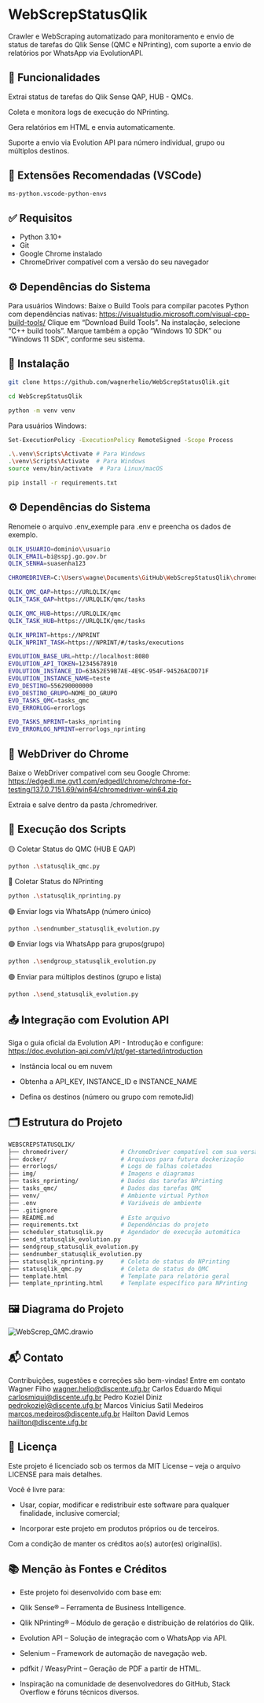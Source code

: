 # WebScrepStatusQlik
Crawler e WebScraping automatizado para monitoramento e envio de status de tarefas do Qlik Sense (QMC e NPrinting), com suporte a envio de relatórios por WhatsApp via EvolutionAPI.

## 📌 Funcionalidades
Extrai status de tarefas do Qlik Sense QAP, HUB - QMCs.

Coleta e monitora logs de execução do NPrinting.

Gera relatórios em HTML e envia automaticamente.

Suporte a envio via Evolution API para número individual, grupo ou múltiplos destinos.

## 🧰 Extensões Recomendadas (VSCode)
``` bash
ms-python.vscode-python-envs
```

## ✅ Requisitos
- Python 3.10+
- Git
- Google Chrome instalado
- ChromeDriver compatível com a versão do seu navegador

## ⚙️ Dependências do Sistema
Para usuários Windows:
Baixe o Build Tools para compilar pacotes Python com dependências nativas:
https://visualstudio.microsoft.com/visual-cpp-build-tools/
Clique em “Download Build Tools”.
Na instalação, selecione “C++ build tools”.
Marque também a opção “Windows 10 SDK” ou “Windows 11 SDK”, conforme seu sistema.

## 🚀 Instalação

```bash
git clone https://github.com/wagnerhelio/WebScrepStatusQlik.git

```

```bash
cd WebScrepStatusQlik
```

```bash
python -m venv venv
```

Para usuários Windows:
```bash
Set-ExecutionPolicy -ExecutionPolicy RemoteSigned -Scope Process
```

```bash
.\.venv\Scripts\Activate # Para Windows
.\venv\Scripts\Activate  # Para Windows
source venv/bin/activate  # Para Linux/macOS
```

```bash
pip install -r requirements.txt
```

## ⚙️ Dependências do Sistema
Renomeie o arquivo .env_exemple para .env e preencha os dados de exemplo.
```bash
QLIK_USUARIO=dominio\\usuario
QLIK_EMAIL=bi@sspj.go.gov.br
QLIK_SENHA=suasenha123

CHROMEDRIVER=C:\Users\wagne\Documents\GitHub\WebScrepStatusQlik\chromedriver\chromedriver.exe

QLIK_QMC_QAP=https://URLQLIK/qmc
QLIK_TASK_QAP=https://URLQLIK/qmc/tasks

QLIK_QMC_HUB=https://URLQLIK/qmc
QLIK_TASK_HUB=https://URLQLIK/qmc/tasks

QLIK_NPRINT=https://NPRINT
QLIK_NPRINT_TASK=https://NPRINT/#/tasks/executions

EVOLUTION_BASE_URL=http://localhost:8080
EVOLUTION_API_TOKEN=12345678910
EVOLUTION_INSTANCE_ID=63A52E59B7AE-4E9C-954F-94526ACDD71F
EVOLUTION_INSTANCE_NAME=teste
EVO_DESTINO=556290000000
EVO_DESTINO_GRUPO=NOME_DO_GRUPO
EVO_TASKS_QMC=tasks_qmc
EVO_ERRORLOG=errorlogs

EVO_TASKS_NPRINT=tasks_nprinting
EVO_ERRORLOG_NPRINT=errorlogs_nprinting
``` 

## 🧪 WebDriver do Chrome
Baixe o WebDriver compativel com seu Google Chrome:
https://edgedl.me.gvt1.com/edgedl/chrome/chrome-for-testing/137.0.7151.69/win64/chromedriver-win64.zip

Extraia e salve dentro da pasta /chromedriver.


## 🧾 Execução dos Scripts
🟡 Coletar Status do QMC (HUB E QAP)

```bash
python .\statusqlik_qmc.py 
``` 
🔵 Coletar Status do NPrinting
```bash
python .\statusqlik_nprinting.py 
``` 
🟢 Enviar logs via WhatsApp (número único)
```bash
python .\sendnumber_statusqlik_evolution.py 
``` 
🟢 Enviar logs via WhatsApp para grupos(grupo)
```bash
python .\sendgroup_statusqlik_evolution.py 
``` 
🟢 Enviar para múltiplos destinos (grupo e lista)
```bash
python .\send_statusqlik_evolution.py 
``` 

## 📤 Integração com Evolution API
Siga o guia oficial da Evolution API - Introdução e configure:
https://doc.evolution-api.com/v1/pt/get-started/introduction

- Instância local ou em nuvem

- Obtenha a API_KEY, INSTANCE_ID e INSTANCE_NAME

- Defina os destinos (número ou grupo com remoteJid)

## 🗂 Estrutura do Projeto
```bash
WEBSCREPSTATUSQLIK/
├── chromedriver/               # ChromeDriver compatível com sua versão
├── docker/                     # Arquivos para futura dockerização
├── errorlogs/                  # Logs de falhas coletados
├── img/                        # Imagens e diagramas
├── tasks_nprinting/            # Dados das tarefas NPrinting
├── tasks_qmc/                  # Dados das tarefas QMC
├── venv/                       # Ambiente virtual Python
├── .env                        # Variáveis de ambiente
├── .gitignore
├── README.md                   # Este arquivo
├── requirements.txt            # Dependências do projeto
├── scheduler_statusqlik.py     # Agendador de execução automática
├── send_statusqlik_evolution.py
├── sendgroup_statusqlik_evolution.py
├── sendnumber_statusqlik_evolution.py
├── statusqlik_nprinting.py     # Coleta de status do NPrinting
├── statusqlik_qmc.py           # Coleta de status do QMC
├── template.html               # Template para relatório geral
├── template_nprinting.html     # Template específico para NPrinting
``` 

## 🖼 Diagrama do Projeto

![WebScrep_QMC.drawio](img/WebScrep_QMC.jpg)

## 📬 Contato
Contribuições, sugestões e correções são bem-vindas!
Entre em contato 
Wagner Filho wagner.helio@discente.ufg.br
Carlos Eduardo Miqui carlosmiqui@discente.ufg.br
Pedro Koziel Diniz pedrokoziel@discente.ufg.br
Marcos Vinicius Satil Medeiros marcos.medeiros@discente.ufg.br
Hailton David Lemos haiilton@discente.ufg.br
## 📄 Licença
Este projeto é licenciado sob os termos da MIT License – veja o arquivo LICENSE para mais detalhes.

Você é livre para:

- Usar, copiar, modificar e redistribuir este software para qualquer finalidade, inclusive comercial;

- Incorporar este projeto em produtos próprios ou de terceiros.

Com a condição de manter os créditos ao(s) autor(es) original(is).

## 📚 Menção às Fontes e Créditos
- Este projeto foi desenvolvido com base em:

- Qlik Sense® – Ferramenta de Business Intelligence.

- Qlik NPrinting® – Módulo de geração e distribuição de relatórios do Qlik.

- Evolution API – Solução de integração com o WhatsApp via API.

- Selenium – Framework de automação de navegação web.

- pdfkit / WeasyPrint – Geração de PDF a partir de HTML.

- Inspiração na comunidade de desenvolvedores do GitHub, Stack Overflow e fóruns técnicos diversos.

